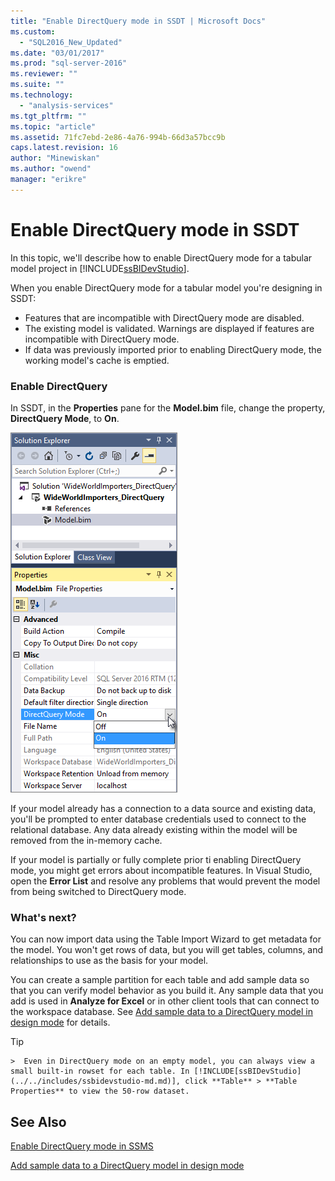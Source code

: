 ```yaml
---
title: "Enable DirectQuery mode in SSDT | Microsoft Docs"
ms.custom: 
  - "SQL2016_New_Updated"
ms.date: "03/01/2017"
ms.prod: "sql-server-2016"
ms.reviewer: ""
ms.suite: ""
ms.technology: 
  - "analysis-services"
ms.tgt_pltfrm: ""
ms.topic: "article"
ms.assetid: 71fc7ebd-2e86-4a76-994b-66d3a57bcc9b
caps.latest.revision: 16
author: "Minewiskan"
ms.author: "owend"
manager: "erikre"
---
```

# Enable DirectQuery mode in SSDT
In this topic, we'll describe how to enable DirectQuery mode for a tabular model project in [!INCLUDE[ssBIDevStudio](../../includes/ssbidevstudio-md.md)].  
  
When you enable DirectQuery mode for a tabular model you're designing in SSDT:
-   Features that are incompatible with DirectQuery mode are disabled.  
-   The existing model is validated. Warnings are displayed if features are incompatible with DirectQuery mode.  
-   If data was previously imported prior to enabling DirectQuery mode, the working model's cache is emptied.  
  
### Enable DirectQuery  
  
In SSDT, in the **Properties** pane for the **Model.bim** file, change the property, **DirectQuery Mode**, to **On**.  

![Enable DirectQuery mode in SSDT](../../analysis-services/tabular-models/media/enable-directquery-mode-in-ssdt.png)
  
If your model already has a connection to a data source and existing data, you'll be prompted to enter database credentials used to connect to the relational database. Any data already existing within the model will be removed from the in-memory cache.  
  
If your model is partially or fully complete prior ti enabling DirectQuery mode, you might get errors about incompatible features. In Visual Studio, open the **Error List** and resolve any problems that would prevent the model from being switched to DirectQuery mode.  


### What's next? 
You can now import data using the Table Import Wizard to get metadata for the model. You won't get rows of data, but you will get tables,  columns, and relationships to use as the basis for your model. 

You can create a sample partition for each table and add sample data so that you can verify model behavior as you build it. Any sample data that you add is used in **Analyze for Excel** or in other client tools that can connect to the workspace database. See [Add sample data to a DirectQuery model in design mode](../../analysis-services/tabular-models/add-sample-data-to-a-directquery-model-in-design-mode.md) for details.  
  
> [!TIP]  
    >  Even in DirectQuery mode on an empty model, you can always view a small built-in rowset for each table. In [!INCLUDE[ssBIDevStudio](../../includes/ssbidevstudio-md.md)], click **Table** > **Table Properties** to view the 50-row dataset.  
  
  
## See Also  
[Enable DirectQuery mode in SSMS](../../analysis-services/tabular-models/enable-directquery-mode-in-ssms.md)

[Add sample data to a DirectQuery model in design mode](../../analysis-services/tabular-models/add-sample-data-to-a-directquery-model-in-design-mode.md)
  